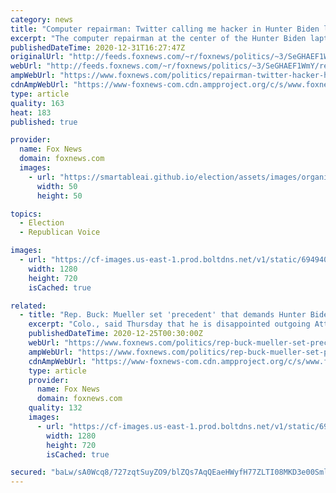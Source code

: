 ```yaml
---
category: news
title: "Computer repairman: Twitter calling me hacker in Hunter Biden laptop case was 'death sentence'"
excerpt: "The computer repairman at the center of the Hunter Biden laptop story said Thursday that Twitter destroyed his business by labeling him a \"hacker\" and legal action was his only recourse."
publishedDateTime: 2020-12-31T16:27:47Z
originalUrl: "http://feeds.foxnews.com/~r/foxnews/politics/~3/SeGHAEF1WmY/repairman-twitter-hacker-hunter-biden-death-sentence"
webUrl: "http://feeds.foxnews.com/~r/foxnews/politics/~3/SeGHAEF1WmY/repairman-twitter-hacker-hunter-biden-death-sentence"
ampWebUrl: "https://www.foxnews.com/politics/repairman-twitter-hacker-hunter-biden-death-sentence.amp"
cdnAmpWebUrl: "https://www-foxnews-com.cdn.ampproject.org/c/s/www.foxnews.com/politics/repairman-twitter-hacker-hunter-biden-death-sentence.amp"
type: article
quality: 163
heat: 183
published: true

provider:
  name: Fox News
  domain: foxnews.com
  images:
    - url: "https://smartableai.github.io/election/assets/images/organizations/foxnews.com-50x50.jpg"
      width: 50
      height: 50

topics:
  - Election
  - Republican Voice

images:
  - url: "https://cf-images.us-east-1.prod.boltdns.net/v1/static/694940094001/60113ed3-0ac2-471b-811f-c14b7f5dc24e/fa32c636-a6f1-43d4-82ba-80c74820accf/1280x720/match/image.jpg"
    width: 1280
    height: 720
    isCached: true

related:
  - title: "Rep. Buck: Mueller set 'precedent' that demands Hunter Biden special counsel"
    excerpt: "Colo., said Thursday that he is disappointed outgoing Attorney General Bill Barr refused to name a special counsel to investigate Hunter Biden, the 50-year-old son of Joe Biden."
    publishedDateTime: 2020-12-25T00:30:00Z
    webUrl: "https://www.foxnews.com/politics/rep-buck-mueller-set-precedent-that-demands-hunter-biden-special-counsel"
    ampWebUrl: "https://www.foxnews.com/politics/rep-buck-mueller-set-precedent-that-demands-hunter-biden-special-counsel.amp"
    cdnAmpWebUrl: "https://www-foxnews-com.cdn.ampproject.org/c/s/www.foxnews.com/politics/rep-buck-mueller-set-precedent-that-demands-hunter-biden-special-counsel.amp"
    type: article
    provider:
      name: Fox News
      domain: foxnews.com
    quality: 132
    images:
      - url: "https://cf-images.us-east-1.prod.boltdns.net/v1/static/694940094001/b72c5183-ca3c-4d70-a458-7e198c681306/48a80fe5-8ebd-4c65-85fa-6a2e7a648706/1280x720/match/image.jpg"
        width: 1280
        height: 720
        isCached: true

secured: "baLw/sA0Wcq8/727zqtSuyZO9/blZQs7AqQEaeHWyfH77ZLTI08MKD3e00SmlfCPgj6wIMZ8H6lxxkdsAvc9BXspqDFIMLN2GjLBOZIO+uRtL2Ns93hAHPhLOaOUga8H4PvR25MO4tPidxQsLBTUdSDH0VYnKiBMUmRmnY2tMm/Sqy/Yeh+LX9dc0JFE6Xz1S4lUa7RsUfEeMQNdfe0UCWGFRWRhp/ceUkmUw/h2oBxevGQk14Kq6Hc6rnu1qNvqQ9ODlYBkwqjkculldbYaxTgkfqpIVaLUXyTqaSfB3uUiFh1CoEQt0EJ0Mux4EIETp4p/kDieccGZddtZmf8bwWFB7ntZk/YEbxmDGF2K304=;PCbKD8z/Q01pBH7zWYn1KQ=="
---
```


